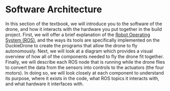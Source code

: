 # Software Architecture 
In this section of the textbook, we will introduce you to the software of the drone, and how it interacts with the hardware you put together in the build project. First, we will offer a brief explanation of the [Robot Operating System (ROS)](https://www.ros.org/), and the ways its tools are specifically implemented on the DuckieDrone to create the programs that allow the drone to fly autonomously. Next, we will look at a diagram which provides a visual overview of how all of the components needed to fly the drone fit together. Finally, we will describe each ROS node that is running while the drone flies to convert the data from the sensors into controls to the actuators (the four motors). In doing so, we will look closely at each component to understand its purpose, where it exists in the code, what ROS topics it interacts with, and what hardware it interfaces with.
```{tableofcontents}
```